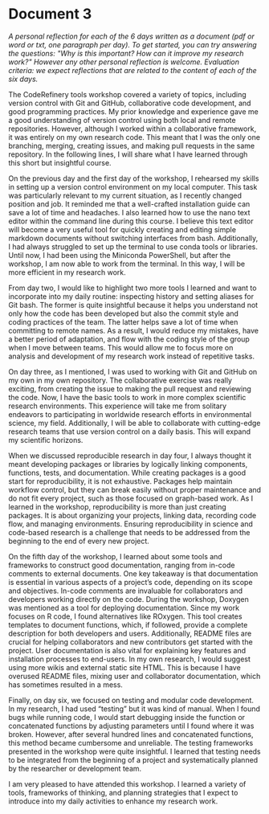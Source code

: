 # Document 3

*A personal reflection for each of the 6 days written as a document (pdf or word or txt, one paragraph per day). To get started, you can try answering the questions: "Why is this important? How can it improve my research work?" However any other personal reflection is welcome. Evaluation criteria: we expect reflections that are related to the content of each of the six days.*

The CodeRefinery tools workshop covered a variety of topics, including version control with Git and GitHub, collaborative code development, and good programming practices. My prior knowledge and experience gave me a good understanding of version control using both local and remote repositories. However, although I worked within a collaborative framework, it was entirely on my own research code. This meant that I was the only one branching, merging, creating issues, and making pull requests in the same repository. In the following lines, I will share what I have learned through this short but insightful course.

On the previous day and the first day of the workshop, I rehearsed my skills in setting up a version control environment on my local computer. This task was particularly relevant to my current situation, as I recently changed position and job. It reminded me that a well-crafted installation guide can save a lot of time and headaches. I also learned how to use the nano text editor within the command line during this course. I believe this text editor will become a very useful tool for quickly creating and editing simple markdown documents without switching interfaces from bash. Additionally, I had always struggled to set up the terminal to use conda tools or libraries. Until now, I had been using the Miniconda PowerShell, but after the workshop, I am now able to work from the terminal. In this way, I will be more efficient in my research work. 

From day two, I would like to highlight two more tools I learned and want to incorporate into my daily routine: inspecting history and setting aliases for Git bash. The former is quite insightful because it helps you understand not only how the code has been developed but also the commit style and coding practices of the team. The latter helps save a lot of time when committing to remote names. As a result, I would reduce my mistakes, have a better period of adaptation, and flow with the coding style of the group when I move between teams. This would allow me to focus more on analysis and development of my research work instead of repetitive tasks.

On day three, as I mentioned, I was used to working with Git and GitHub on my own in my own repository. The collaborative exercise was really exciting, from creating the issue to making the pull request and reviewing the code. Now, I have the basic tools to work in more complex scientific research environments. This experience will take me from solitary endeavors to participating in worldwide research efforts in environmental science, my field. Additionally, I will be able to collaborate with cutting-edge research teams that use version control on a daily basis. This will expand my scientific horizons.   

When we discussed reproducible research in day four, I always thought it meant developing packages or libraries by logically linking components, functions, tests, and documentation. While creating packages is a good start for reproducibility, it is not exhaustive. Packages help maintain workflow control, but they can break easily without proper maintenance and do not fit every project, such as those focused on graph-based work. As I learned in the workshop, reproducibility is more than just creating packages. It is about organizing your projects, linking data, recording code flow, and managing environments. Ensuring reproducibility in science and code-based research is a challenge that needs to be addressed from the beginning to the end of every new project.

On the fifth day of the workshop, I learned about some tools and frameworks to construct good documentation, ranging from in-code comments to external documents. One key takeaway is that documentation is essential in various aspects of a project’s code, depending on its scope and objectives. In-code comments are invaluable for collaborators and developers working directly on the code. During the workshop, Doxygen was mentioned as a tool for deploying documentation. Since my work focuses on R code, I found alternatives like ROxygen. This tool creates templates to document functions, which, if followed, provide a complete description for both developers and users. Additionally, README files are crucial for helping collaborators and new contributors get started with the project. User documentation is also vital for explaining key features and installation processes to end-users. In my own research, I would suggest using more wikis and external static site HTML. This is because I have overused README files, mixing user and collaborator documentation, which has sometimes resulted in a mess. 

Finally, on day six, we focused on testing and modular code development. In my research, I had used “testing” but it was kind of manual. When I found bugs while running code, I would start debugging inside the function or concatenated functions by adjusting parameters until I found where it was broken. However, after several hundred lines and concatenated functions, this method became cumbersome and unreliable. The testing frameworks presented in the workshop were quite insightful. I learned that testing needs to be integrated from the beginning of a project and systematically planned by the researcher or development team. 

I am very pleased to have attended this workshop. I learned a variety of tools, frameworks of thinking, and planning strategies that I expect to introduce into my daily activities to enhance my research work.
